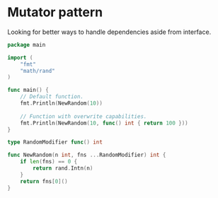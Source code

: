 # Mutator pattern

Looking for better ways to handle dependencies aside from interface.

```go
package main

import (
	"fmt"
	"math/rand"
)

func main() {
	// Default function.
	fmt.Println(NewRandom(10))
	
	// Function with overwrite capabilities.
	fmt.Println(NewRandom(10, func() int { return 100 }))
}

type RandomModifier func() int

func NewRandom(n int, fns ...RandomModifier) int {
	if len(fns) == 0 {
		return rand.Intn(n)
	}
	return fns[0]()
}
```
